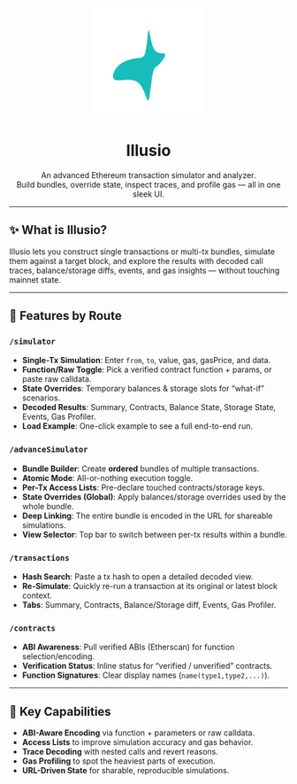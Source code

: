<p align="center">
  <img src="./public/logo.png" alt="Illusio" width="200" />
</p>

<h1 align="center">Illusio</h1>

<p align="center">
  An advanced Ethereum transaction simulator and analyzer.<br/>
  Build bundles, override state, inspect traces, and profile gas — all in one sleek UI.
</p>

---

## ✨ What is Illusio?
Illusio lets you construct single transactions or multi-tx bundles, simulate them against a target block, and explore the results with decoded call traces, balance/storage diffs, events, and gas insights — without touching mainnet state.

---

## 🚀 Features by Route

### `/simulator`
- **Single-Tx Simulation**: Enter `from`, `to`, value, gas, gasPrice, and data.
- **Function/Raw Toggle**: Pick a verified contract function + params, or paste raw calldata.
- **State Overrides**: Temporary balances & storage slots for “what-if” scenarios.
- **Decoded Results**: Summary, Contracts, Balance State, Storage State, Events, Gas Profiler.
- **Load Example**: One-click example to see a full end-to-end run.

### `/advanceSimulator`
- **Bundle Builder**: Create **ordered** bundles of multiple transactions.
- **Atomic Mode**: All-or-nothing execution toggle.
- **Per-Tx Access Lists**: Pre-declare touched contracts/storage keys.
- **State Overrides (Global)**: Apply balances/storage overrides used by the whole bundle.
- **Deep Linking**: The entire bundle is encoded in the URL for shareable simulations.
- **View Selector**: Top bar to switch between per-tx results within a bundle.

### `/transactions`
- **Hash Search**: Paste a tx hash to open a detailed decoded view.
- **Re-Simulate**: Quickly re-run a transaction at its original or latest block context.
- **Tabs**: Summary, Contracts, Balance/Storage diff, Events, Gas Profiler.

### `/contracts`
- **ABI Awareness**: Pull verified ABIs (Etherscan) for function selection/encoding.
- **Verification Status**: Inline status for “verified / unverified” contracts.
- **Function Signatures**: Clear display names (`name(type1,type2,...)`).

---

## 🧩 Key Capabilities
- **ABI-Aware Encoding** via function + parameters or raw calldata.
- **Access Lists** to improve simulation accuracy and gas behavior.
- **Trace Decoding** with nested calls and revert reasons.
- **Gas Profiling** to spot the heaviest parts of execution.
- **URL-Driven State** for sharable, reproducible simulations.



